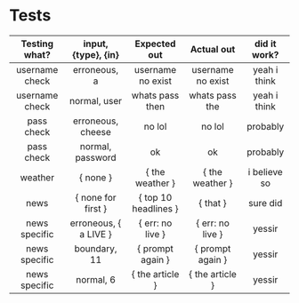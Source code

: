 # Tests

| Testing what?  | input, {type}, {in}     | Expected out         | Actual out        | did it work? |
|:--------------:|:-----------------------:|:--------------------:|:-----------------:|:------------:|
| username check | erroneous, a            | username no exist    | username no exist | yeah i think |
| username check | normal, user            | whats pass then      | whats pass the    | yeah i think |
| pass check     | erroneous, cheese       | no lol               | no lol            | probably     |
| pass check     | normal, password        | ok                   | ok                | probably     |
| weather        | { none }                | { the weather }      | { the weather }   | i believe so |
| news           | { none for first }      | { top 10 headlines } | { that }          | sure did     |
| news specific  | erroneous, { a LIVE }   | { err: no live }     | { err: no live }  | yessir       |
| news specific  | boundary, 11            | { prompt again }     | { prompt again }  | yessir       |
| news specific  | normal, 6               | { the article }      | { the article }   | yessir       |

